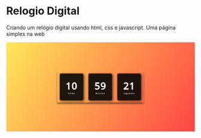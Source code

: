 # Relogio Digital

Criando um relógio digital usando html, css e javascript. Uma página simples na web

![relogio-digital](./relogio-digital.png)
